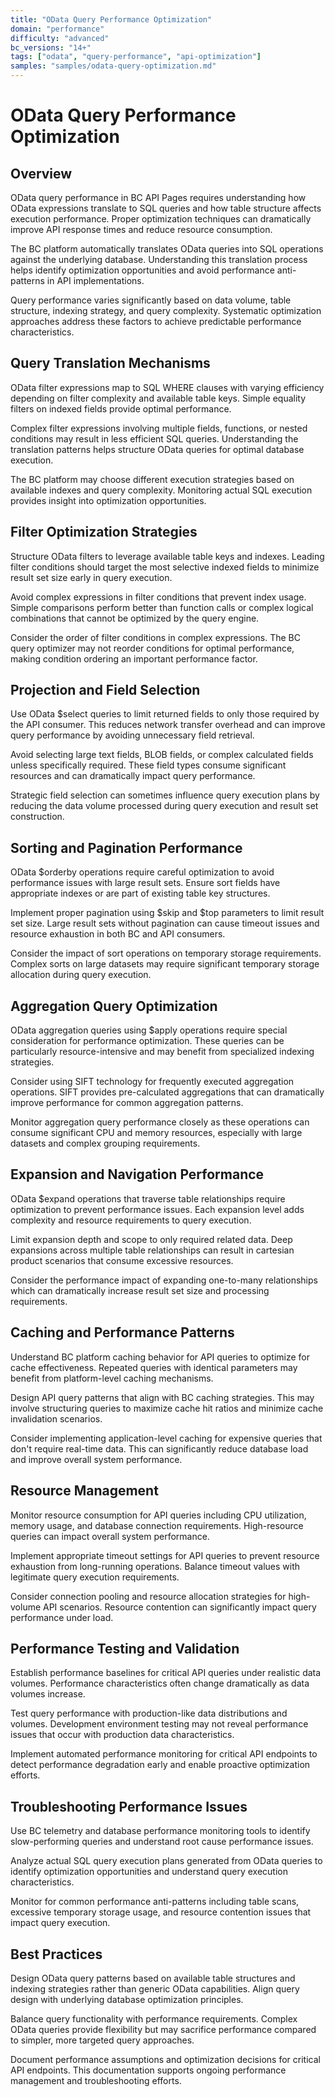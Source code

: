 ```yaml
---
title: "OData Query Performance Optimization"
domain: "performance"
difficulty: "advanced"
bc_versions: "14+"
tags: ["odata", "query-performance", "api-optimization"]
samples: "samples/odata-query-optimization.md"
---
```


# OData Query Performance Optimization

## Overview

OData query performance in BC API Pages requires understanding how OData expressions translate to SQL queries and how table structure affects execution performance. Proper optimization techniques can dramatically improve API response times and reduce resource consumption.

The BC platform automatically translates OData queries into SQL operations against the underlying database. Understanding this translation process helps identify optimization opportunities and avoid performance anti-patterns in API implementations.

Query performance varies significantly based on data volume, table structure, indexing strategy, and query complexity. Systematic optimization approaches address these factors to achieve predictable performance characteristics.

## Query Translation Mechanisms

OData filter expressions map to SQL WHERE clauses with varying efficiency depending on filter complexity and available table keys. Simple equality filters on indexed fields provide optimal performance.

Complex filter expressions involving multiple fields, functions, or nested conditions may result in less efficient SQL queries. Understanding the translation patterns helps structure OData queries for optimal database execution.

The BC platform may choose different execution strategies based on available indexes and query complexity. Monitoring actual SQL execution provides insight into optimization opportunities.

## Filter Optimization Strategies

Structure OData filters to leverage available table keys and indexes. Leading filter conditions should target the most selective indexed fields to minimize result set size early in query execution.

Avoid complex expressions in filter conditions that prevent index usage. Simple comparisons perform better than function calls or complex logical combinations that cannot be optimized by the query engine.

Consider the order of filter conditions in complex expressions. The BC query optimizer may not reorder conditions for optimal performance, making condition ordering an important performance factor.

## Projection and Field Selection

Use OData $select queries to limit returned fields to only those required by the API consumer. This reduces network transfer overhead and can improve query performance by avoiding unnecessary field retrieval.

Avoid selecting large text fields, BLOB fields, or complex calculated fields unless specifically required. These field types consume significant resources and can dramatically impact query performance.

Strategic field selection can sometimes influence query execution plans by reducing the data volume processed during query execution and result set construction.

## Sorting and Pagination Performance

OData $orderby operations require careful optimization to avoid performance issues with large result sets. Ensure sort fields have appropriate indexes or are part of existing table key structures.

Implement proper pagination using $skip and $top parameters to limit result set size. Large result sets without pagination can cause timeout issues and resource exhaustion in both BC and API consumers.

Consider the impact of sort operations on temporary storage requirements. Complex sorts on large datasets may require significant temporary storage allocation during query execution.

## Aggregation Query Optimization

OData aggregation queries using $apply operations require special consideration for performance optimization. These queries can be particularly resource-intensive and may benefit from specialized indexing strategies.

Consider using SIFT technology for frequently executed aggregation operations. SIFT provides pre-calculated aggregations that can dramatically improve performance for common aggregation patterns.

Monitor aggregation query performance closely as these operations can consume significant CPU and memory resources, especially with large datasets and complex grouping requirements.

## Expansion and Navigation Performance

OData $expand operations that traverse table relationships require optimization to prevent performance issues. Each expansion level adds complexity and resource requirements to query execution.

Limit expansion depth and scope to only required related data. Deep expansions across multiple table relationships can result in cartesian product scenarios that consume excessive resources.

Consider the performance impact of expanding one-to-many relationships which can dramatically increase result set size and processing requirements.

## Caching and Performance Patterns

Understand BC platform caching behavior for API queries to optimize for cache effectiveness. Repeated queries with identical parameters may benefit from platform-level caching mechanisms.

Design API query patterns that align with BC caching strategies. This may involve structuring queries to maximize cache hit ratios and minimize cache invalidation scenarios.

Consider implementing application-level caching for expensive queries that don't require real-time data. This can significantly reduce database load and improve overall system performance.

## Resource Management

Monitor resource consumption for API queries including CPU utilization, memory usage, and database connection requirements. High-resource queries can impact overall system performance.

Implement appropriate timeout settings for API queries to prevent resource exhaustion from long-running operations. Balance timeout values with legitimate query execution requirements.

Consider connection pooling and resource allocation strategies for high-volume API scenarios. Resource contention can significantly impact query performance under load.

## Performance Testing and Validation

Establish performance baselines for critical API queries under realistic data volumes. Performance characteristics often change dramatically as data volumes increase.

Test query performance with production-like data distributions and volumes. Development environment testing may not reveal performance issues that occur with production data characteristics.

Implement automated performance monitoring for critical API endpoints to detect performance degradation early and enable proactive optimization efforts.

## Troubleshooting Performance Issues

Use BC telemetry and database performance monitoring tools to identify slow-performing queries and understand root cause performance issues.

Analyze actual SQL query execution plans generated from OData queries to identify optimization opportunities and understand query execution characteristics.

Monitor for common performance anti-patterns including table scans, excessive temporary storage usage, and resource contention issues that impact query execution.

## Best Practices

Design OData query patterns based on available table structures and indexing strategies rather than generic OData capabilities. Align query design with underlying database optimization principles.

Balance query functionality with performance requirements. Complex OData queries provide flexibility but may sacrifice performance compared to simpler, more targeted query approaches.

Document performance assumptions and optimization decisions for critical API endpoints. This documentation supports ongoing performance management and troubleshooting efforts.